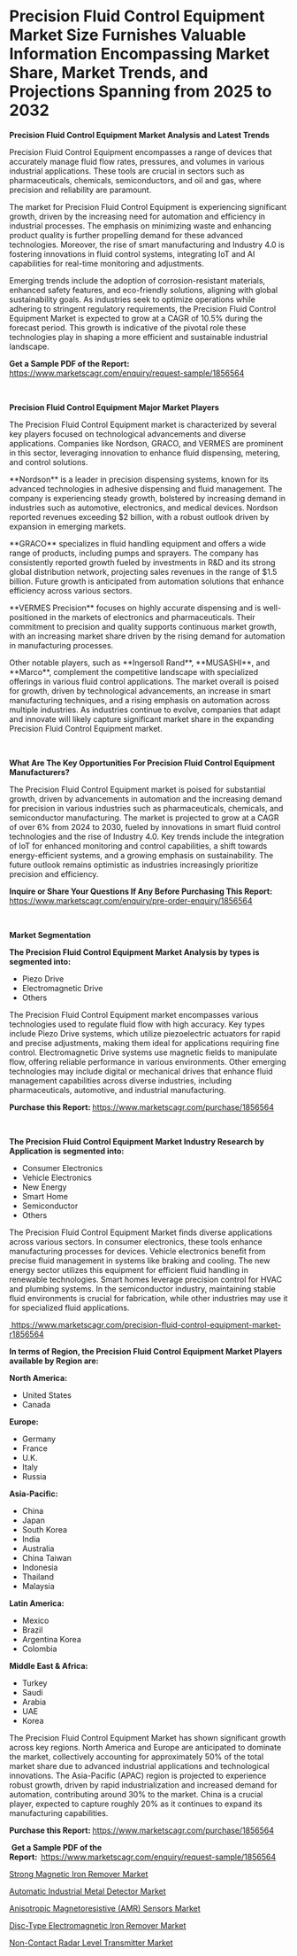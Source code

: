 <p><h1>Precision Fluid Control Equipment Market Size Furnishes Valuable Information Encompassing Market Share, Market Trends, and Projections Spanning from 2025 to 2032</h1></p><p><strong>Precision Fluid Control Equipment Market Analysis and Latest Trends</strong></p>
<p><p>Precision Fluid Control Equipment encompasses a range of devices that accurately manage fluid flow rates, pressures, and volumes in various industrial applications. These tools are crucial in sectors such as pharmaceuticals, chemicals, semiconductors, and oil and gas, where precision and reliability are paramount. </p><p>The market for Precision Fluid Control Equipment is experiencing significant growth, driven by the increasing need for automation and efficiency in industrial processes. The emphasis on minimizing waste and enhancing product quality is further propelling demand for these advanced technologies. Moreover, the rise of smart manufacturing and Industry 4.0 is fostering innovations in fluid control systems, integrating IoT and AI capabilities for real-time monitoring and adjustments. </p><p>Emerging trends include the adoption of corrosion-resistant materials, enhanced safety features, and eco-friendly solutions, aligning with global sustainability goals. As industries seek to optimize operations while adhering to stringent regulatory requirements, the Precision Fluid Control Equipment Market is expected to grow at a CAGR of 10.5% during the forecast period. This growth is indicative of the pivotal role these technologies play in shaping a more efficient and sustainable industrial landscape.</p></p>
<p><strong>Get a Sample PDF of the Report:&nbsp;</strong> <a href="https://www.marketscagr.com/enquiry/request-sample/1856564?utm_campaign=2016&utm_medium=2&utm_source=Github&utm_content=ia&utm_term=08012025&utm_id=precision-fluid-control-equipment">https://www.marketscagr.com/enquiry/request-sample/1856564</a></p>
<p>&nbsp;</p>
<p><strong>Precision Fluid Control Equipment Major Market Players</strong></p>
<p><p>The Precision Fluid Control Equipment market is characterized by several key players focused on technological advancements and diverse applications. Companies like Nordson, GRACO, and VERMES are prominent in this sector, leveraging innovation to enhance fluid dispensing, metering, and control solutions.</p><p>**Nordson** is a leader in precision dispensing systems, known for its advanced technologies in adhesive dispensing and fluid management. The company is experiencing steady growth, bolstered by increasing demand in industries such as automotive, electronics, and medical devices. Nordson reported revenues exceeding $2 billion, with a robust outlook driven by expansion in emerging markets.</p><p>**GRACO** specializes in fluid handling equipment and offers a wide range of products, including pumps and sprayers. The company has consistently reported growth fueled by investments in R&D and its strong global distribution network, projecting sales revenues in the range of $1.5 billion. Future growth is anticipated from automation solutions that enhance efficiency across various sectors.</p><p>**VERMES Precision** focuses on highly accurate dispensing and is well-positioned in the markets of electronics and pharmaceuticals. Their commitment to precision and quality supports continuous market growth, with an increasing market share driven by the rising demand for automation in manufacturing processes.</p><p>Other notable players, such as **Ingersoll Rand**, **MUSASHI**, and **Marco**, complement the competitive landscape with specialized offerings in various fluid control applications. The market overall is poised for growth, driven by technological advancements, an increase in smart manufacturing techniques, and a rising emphasis on automation across multiple industries. As industries continue to evolve, companies that adapt and innovate will likely capture significant market share in the expanding Precision Fluid Control Equipment market.</p></p>
<p>&nbsp;</p>
<p><strong>What Are The Key Opportunities For Precision Fluid Control Equipment Manufacturers?</strong></p>
<p><p>The Precision Fluid Control Equipment market is poised for substantial growth, driven by advancements in automation and the increasing demand for precision in various industries such as pharmaceuticals, chemicals, and semiconductor manufacturing. The market is projected to grow at a CAGR of over 6% from 2024 to 2030, fueled by innovations in smart fluid control technologies and the rise of Industry 4.0. Key trends include the integration of IoT for enhanced monitoring and control capabilities, a shift towards energy-efficient systems, and a growing emphasis on sustainability. The future outlook remains optimistic as industries increasingly prioritize precision and efficiency.</p></p>
<p><strong>Inquire or Share Your Questions If Any Before Purchasing This Report:</strong> <a href="https://www.marketscagr.com/enquiry/pre-order-enquiry/1856564?utm_campaign=2016&utm_medium=2&utm_source=Github&utm_content=ia&utm_term=08012025&utm_id=precision-fluid-control-equipment">https://www.marketscagr.com/enquiry/pre-order-enquiry/1856564</a></p>
<p>&nbsp;</p>
<p><strong>Market Segmentation</strong></p>
<p><strong>The Precision Fluid Control Equipment Market Analysis by types is segmented into:</strong></p>
<p><ul><li>Piezo Drive</li><li>Electromagnetic Drive</li><li>Others</li></ul></p>
<p><p>The Precision Fluid Control Equipment market encompasses various technologies used to regulate fluid flow with high accuracy. Key types include Piezo Drive systems, which utilize piezoelectric actuators for rapid and precise adjustments, making them ideal for applications requiring fine control. Electromagnetic Drive systems use magnetic fields to manipulate flow, offering reliable performance in various environments. Other emerging technologies may include digital or mechanical drives that enhance fluid management capabilities across diverse industries, including pharmaceuticals, automotive, and industrial manufacturing.</p></p>
<p><strong>Purchase this Report:&nbsp;</strong><a href="https://www.marketscagr.com/purchase/1856564?utm_campaign=2016&utm_medium=2&utm_source=Github&utm_content=ia&utm_term=08012025&utm_id=precision-fluid-control-equipment">https://www.marketscagr.com/purchase/1856564</a></p>
<p>&nbsp;</p>
<p><strong>The Precision Fluid Control Equipment Market Industry Research by Application is segmented into:</strong></p>
<p><ul><li>Consumer Electronics</li><li>Vehicle Electronics</li><li>New Energy</li><li>Smart Home</li><li>Semiconductor</li><li>Others</li></ul></p>
<p><p>The Precision Fluid Control Equipment Market finds diverse applications across various sectors. In consumer electronics, these tools enhance manufacturing processes for devices. Vehicle electronics benefit from precise fluid management in systems like braking and cooling. The new energy sector utilizes this equipment for efficient fluid handling in renewable technologies. Smart homes leverage precision control for HVAC and plumbing systems. In the semiconductor industry, maintaining stable fluid environments is crucial for fabrication, while other industries may use it for specialized fluid applications.</p></p>
<p><a href="https://www.marketscagr.com/precision-fluid-control-equipment-market-r1856564?utm_campaign=2016&utm_medium=2&utm_source=Github&utm_content=ia&utm_term=08012025&utm_id=precision-fluid-control-equipment">&nbsp;https://www.marketscagr.com/precision-fluid-control-equipment-market-r1856564</a></p>
<p><strong>In terms of Region, the Precision Fluid Control Equipment Market Players available by Region are:</strong></p>
<p>
    <p> <strong> North America: </strong>
        <ul>
            <li>United States</li>
            <li>Canada</li>
        </ul>
        </p> 
    <p> <strong> Europe: </strong>
        <ul>
            <li>Germany</li>
            <li>France</li>
            <li>U.K.</li>
            <li>Italy</li>
            <li>Russia</li>
        </ul>
        </p> 
    <p> <strong> Asia-Pacific: </strong>
        <ul>
            <li>China</li>
            <li>Japan</li>
            <li>South Korea</li>
            <li>India</li>
            <li>Australia</li>
            <li>China Taiwan</li>
            <li>Indonesia</li>
            <li>Thailand</li>
            <li>Malaysia</li>
        </ul>
        </p> 
    <p> <strong> Latin America: </strong>
        <ul>
            <li>Mexico</li>
            <li>Brazil</li>
            <li>Argentina Korea</li>
            <li>Colombia</li>
        </ul>
        </p> 
    <p> <strong> Middle East & Africa: </strong>
        <ul>
            <li>Turkey</li>
            <li>Saudi</li>
            <li>Arabia</li>
            <li>UAE</li>
            <li>Korea</li>
        </ul>
    </p>
    </p>
<p><p>The Precision Fluid Control Equipment Market has shown significant growth across key regions. North America and Europe are anticipated to dominate the market, collectively accounting for approximately 50% of the total market share due to advanced industrial applications and technological innovations. The Asia-Pacific (APAC) region is projected to experience robust growth, driven by rapid industrialization and increased demand for automation, contributing around 30% to the market. China is a crucial player, expected to capture roughly 20% as it continues to expand its manufacturing capabilities.</p></p>
<p><strong>Purchase this Report: </strong><a href="https://www.marketscagr.com/purchase/1856564?utm_campaign=2016&utm_medium=2&utm_source=Github&utm_content=ia&utm_term=08012025&utm_id=precision-fluid-control-equipment">https://www.marketscagr.com/purchase/1856564</a></p>
<p>&nbsp;<strong>Get a Sample PDF of the Report:&nbsp;&nbsp;</strong><a href="https://www.marketscagr.com/enquiry/request-sample/1856564?utm_campaign=2016&utm_medium=2&utm_source=Github&utm_content=ia&utm_term=08012025&utm_id=precision-fluid-control-equipment">https://www.marketscagr.com/enquiry/request-sample/1856564</a></p>
<p><strong></strong></p>
<p><p><a href="https://www.linkedin.com/pulse/sales-projections-analysis-strong-magnetic-iron-remover-market-em6cc?utm_campaign=2016&utm_medium=2&utm_source=Github&utm_content=ia&utm_term=08012025&utm_id=precision-fluid-control-equipment">Strong Magnetic Iron Remover Market</a></p><p><a href="https://www.linkedin.com/pulse/deep-dive-automatic-industrial-metal-detector-market-growth-3iegc?utm_campaign=2016&utm_medium=2&utm_source=Github&utm_content=ia&utm_term=08012025&utm_id=precision-fluid-control-equipment">Automatic Industrial Metal Detector Market</a></p><p><a href="https://www.linkedin.com/pulse/forecast-report-anisotropic-magnetoresistive-amr-sensors-6vnwc?utm_campaign=2016&utm_medium=2&utm_source=Github&utm_content=ia&utm_term=08012025&utm_id=precision-fluid-control-equipment">Anisotropic Magnetoresistive (AMR) Sensors Market</a></p><p><a href="https://www.linkedin.com/pulse/navigating-disc-type-electromagnetic-iron-remover-market-through-x6oqe?utm_campaign=2016&utm_medium=2&utm_source=Github&utm_content=ia&utm_term=08012025&utm_id=precision-fluid-control-equipment">Disc-Type Electromagnetic Iron Remover Market</a></p><p><a href="https://www.linkedin.com/pulse/non-contact-radar-level-transmitter-market-expansion-comprehensive-evt8e?utm_campaign=2016&utm_medium=2&utm_source=Github&utm_content=ia&utm_term=08012025&utm_id=precision-fluid-control-equipment">Non-Contact Radar Level Transmitter Market</a></p></p>